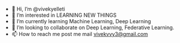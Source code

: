 - 👋 Hi, I’m @vivekyelleti
- 👀 I’m interested in LEARNING NEW THINGS
- 🌱 I’m currently learning Machine Learning, Deep Learning
- 💞️ I’m looking to collaborate on Deep Learning, Federative Learning.
- 📫 How to reach me post me mail vivekvvy3@gmail.com

<!---
vivekyelleti/vivekyelleti is a ✨ special ✨ repository because its `README.md` (this file) appears on your GitHub profile.
You can click the Preview link to take a look at your changes.
--->
